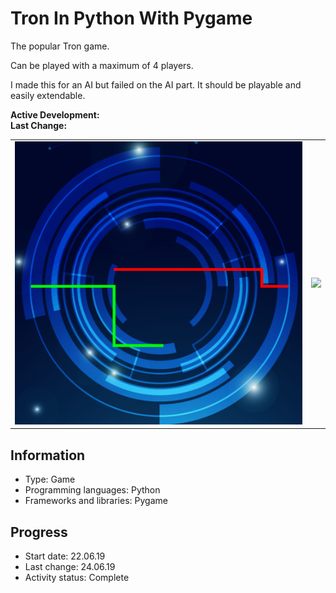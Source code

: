 # Tron In Python With Pygame
The popular Tron game.

Can be played with a maximum of 4 players.

I made this for an AI but failed on the AI part. It should be playable and easily extendable.

**Active Development:** <br>
**Last Change:** <br>

| | |
| :---: | :---: |
| ![](/Screenshots/1-Game.png) | ![](/Screenshots/.png) |

## Information
- Type: Game
- Programming languages: Python
- Frameworks and libraries: Pygame

## Progress
- Start date: 22.06.19
- Last change: 24.06.19
- Activity status: Complete
